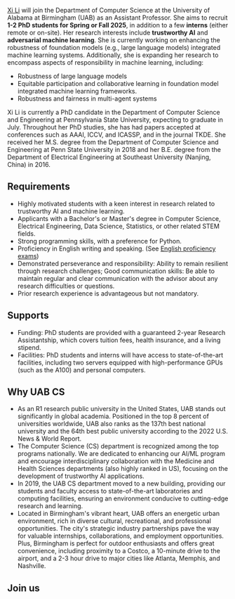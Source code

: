 [Xi Li](https://lixi1994.github.io/) will join the Department of Computer Science at the University of Alabama at Birmingham (UAB) as an Assistant Professor. She aims to recruit <strong>1-2 PhD students for Spring or Fall 2025</strong>, in addition to a few <strong>interns</strong> (either remote or on-site).
Her research interests include <strong>trustworthy AI</strong> and <strong>adversarial machine learning</strong>. She is currently working on enhancing the robustness of foundation models (e.g., large language models) integrated machine learning systems. Additionally, she is expanding her research to encompass aspects of responsibility in machine learning, including:
* Robustness of large language models
* Equitable participation and collaborative learning in foundation model integrated machine learning frameworks.
* Robustness and fairness in multi-agent systems

Xi Li is currently a PhD candidate in the Department of Computer Science and Engineering at Pennsylvania State University, expecting to graduate in July. Throughout her PhD studies, she has had papers accepted at conferences such as AAAI, ICCV, and ICASSP, and in the journal TKDE. She received her M.S. degree from the Department of Computer Science and Engineering at Penn State University in 2018 and her B.E. degree from the Department of Electrical Engineering at Southeast University (Nanjing, China) in 2016.

## Requirements
* Highly motivated students with a keen interest in research related to trustworthy AI and machine learning.
* Applicants with a Bachelor's or Master's degree in Computer Science, Electrical Engineering, Data Science, Statistics, or other related STEM fields.
* Strong programming skills, with a preference for Python.
* Proficiency in English writing and speaking. (See [English proficiency exams](https://www.uab.edu/gradadmissions/apply/international-applicants))
* Demonstrated perseverance and responsibility: Ability to remain resilient through research challenges; Good communication skills: Be able to maintain regular and clear communication with the advisor about any research difficulties or questions.
* Prior research experience is advantageous but not mandatory.

## Supports
* Funding: PhD students are provided with a guaranteed 2-year Research Assistantship, which covers tuition fees, health insurance, and a living stipend.
* Facilities: PhD students and interns will have access to state-of-the-art facilities, including two servers equipped with high-performance GPUs (such as the A100) and personal computers.

## Why UAB CS
* As an R1 research public university in the United States, UAB stands out significantly in global academia. Positioned in the top 8 percent of universities worldwide, UAB also ranks as the 137th best national university and the 64th best public university according to the 2022 U.S. News & World Report. 
* The Computer Science (CS) department is recognized among the top programs nationally. We are dedicated to enhancing our AI/ML program and encourage interdisciplinary collaboration with the Medicine and Health Sciences departments (also highly ranked in US), focusing on the development of trustworthy AI applications.
* In 2019, the UAB CS department moved to a new building, providing our students and faculty access to state-of-the-art laboratories and computing facilities, ensuring an environment conducive to cutting-edge research and learning.
* Located in Birmingham's vibrant heart, UAB offers an energetic urban environment, rich in diverse cultural, recreational, and professional opportunities. The city's strategic industry partnerships pave the way for valuable internships, collaborations, and employment opportunities. Plus, Birmingham is perfect for outdoor enthusiasts and offers great convenience, including proximity to a Costco, a 10-minute drive to the airport, and a 2-3 hour drive to major cities like Atlanta, Memphis, and Nashville.

## Join us
